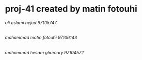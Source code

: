 #
# proj-41 created by matin fotouhi


<h6>ali eslami nejad 97105747</h6>
<h6>mohammad matin fotouhi 97106143</h6>
<h6>mohammad hesam ghamary 97104572</h6>
